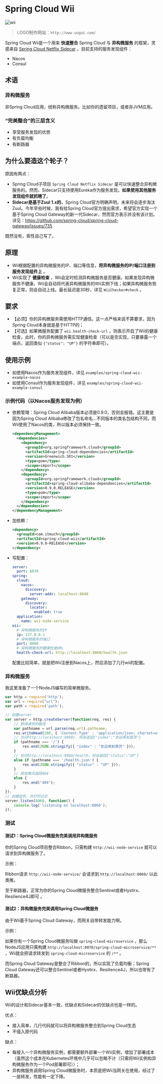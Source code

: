 # Spring Cloud Wii

![wii](wii.png)

> LOGO制作网站：`http://www.uugai.com/`

Spring Cloud Wii是一个用来 **快速整合** Spring Cloud 与 **异构微服务** 的框架，灵感来自 [Spring Cloud Netflix Sidecar](https://github.com/spring-cloud/spring-cloud-netflix/tree/master/spring-cloud-netflix-sidecar) 。目前支持的服务发现组件：

* Nacos
* Consul



## 术语

### 异构微服务

非Spring Cloud应用，统称异构微服务。比如你的遗留项目，或者非JVM应用。

### “完美整合”的三层含义

* 享受服务发现的优势
* 有负载均衡
* 有断路器



## 为什么要造这个轮子？

原因有两点：

* Spring Cloud子项目 `Spring Cloud Netflix Sidecar` 是可以快速整合异构微服务的。然而，Sidecar只支持使用Eureka作为服务发现，**如果使用其他服务发现组件就抓瞎了**。
* **Sidecar是基于Zuul 1.x的**，Spring Cloud官方明确声明，未来将会逐步淘汰Zuul。今年早些时候，我有给Spring Cloud官方提出需求，希望官方实现一个基于Spring Cloud Gateway的新一代Sidecar，然而官方表示并没有该计划。详见：<https://github.com/spring-cloud/spring-cloud-gateway/issues/735>

既然没有，索性自己写了。



## 原理

* Wii根据配置的异构微服务的IP、端口等信息，**将异构微服务的IP/端口注册到服务发现组件上** 。
* Wii实现了 **健康检查** ，Wii会定时检测异构微服务是否健康。如果发现异构微服务不健康，Wii会自动将代表异构微服务的Wii实例下线；如果异构微服务恢复正常，则会自动上线。最长延迟是30秒，详见 `WiiChecker#check` 。



## 要求

- 【必须】你的异构微服务需使用HTTP通信。这一点严格来说不算要求，因为Spring Cloud本身就是基于HTTP的；
- 【可选】如果微服务配置了 `wii.health-check-url` ，则表示开启了Wii的健康检查，此时，你的异构微服务需实现健康检查（可以是空实现，只要暴露一个端点，返回类似 `{"status": "UP"}` 的字符串即可）。



## 使用示例

* 如使用Nacos作为服务发现组件，详见 `examples/spring-cloud-wii-example-nacos` 
* 如使用Consul作为服务发现组件，详见 `examples/spring-cloud-wii-example-consul`



### 示例代码（以Nacos服务发现为例）

* 依赖管理：Spring Cloud Alibaba版本必须是0.9.0，否则会报错。这主要是因为Spring Cloud Alibaba修改了包名命名…不同版本的类名包结构不同，而Wii使用了Nacos的类，所以版本必须保持一致。

  ```xml
  <dependencyManagement>
    <dependencies>
      <dependency>
        <groupId>org.springframework.cloud</groupId>
        <artifactId>spring-cloud-dependencies</artifactId>
        <version>Greenwich.SR1</version>
        <type>pom</type>
        <scope>import</scope>
      </dependency>
      <dependency>
        <groupId>org.springframework.cloud</groupId>
        <artifactId>spring-cloud-alibaba-dependencies</artifactId>
        <version>0.9.0.RELEASE</version>
        <type>pom</type>
        <scope>import</scope>
      </dependency>
    </dependencies>
  </dependencyManagement>
  ```

* 加依赖：

  ```xml
  <dependency>
    <groupId>com.itmuch</groupId>
    <artifactId>spring-cloud-wii</artifactId>
    <version>0.9.0-RELEASE</version>
  </dependency>
  ```

* 写配置：

  ```yaml
  server:
    port: 8070
  spring:
    cloud:
      nacos:
        discovery:
          server-addr: localhost:8848
      gateway:
        discovery:
          locator:
            enabled: true
    application:
      name: wii-node-service
  wii:
    # 异构微服务的IP
    ip: 127.0.0.1
    # 异构微服务的端口
    port: 8060
    # 异构微服务的健康检查URL
    health-check-url: http://localhost:8060/health.json
  ```

  配置比较简单，就是把Wii注册到Nacos上，然后添加了几行wii的配置。



### 异构微服务

我这里准备了一个NodeJS编写的简单微服务。

```javascript
var http = require('http');
var url = require("url");
var path = require('path');

// 创建server
var server = http.createServer(function(req, res) {
    // 获得请求的路径
    var pathname = url.parse(req.url).pathname;
    res.writeHead(200, { 'Content-Type' : 'application/json; charset=utf-8' });
    // 访问http://localhost:8060/，将会返回{"index":"欢迎来到首页"}
    if (pathname === '/') {
        res.end(JSON.stringify({ "index" : "欢迎来到首页" }));
    }
    // 访问http://localhost:8060/health，将会返回{"status":"UP"}
    else if (pathname === '/health.json') {
        res.end(JSON.stringify({ "status" : "UP" }));
    }
    // 其他情况返回404
    else {
        res.end("404");
    }
});
// 创建监听，并打印日志
server.listen(8060, function() {
    console.log('listening on localhost:8060');
});
```





### 测试

#### 测试1：Spring Cloud微服务完美调用异构微服务

你的Spring Cloud项目整合Ribbon，只需构建 `http://wii-node-service` 就可以请求到异构微服务了。

示例：

Ribbon请求 `http://wii-node-service/` 会请求到 `http://localhost:8060/` 以此类推。

至于断路器，正常为你的Spring Cloud微服务整合Sentinel或者Hystirx、Resilience4J即可 。



#### 测试2：异构微服务完美调用Spring Cloud微服务

由于Wii基于Spring Cloud Gateway，而网关自带转发能力啊。

示例：

如果你有一个Spring Cloud微服务叫做 `spring-cloud-microservice` ，那么NodeJS应用只需构建 `http://localhost:8070/spring-cloud-microservice/**` ，Wii就会把请求转发到 `spring-cloud-microservice` 的 `/**` 。

而Spring Cloud Gateway是整合了Ribbon的，所以实现了负载均衡；Spring Cloud Gateway还可以整合Sentinel或者Hystirx、Resilience4J，所以也带有了断路器。



## Wii优缺点分析

Wii的设计和Sidecar基本一致，优缺点和Sidecar的优缺点也是一样的。

优点：

* 接入简单，几行代码就可以将异构微服务整合到Spring Cloud生态
* 不侵入原代码

缺点：

* 每接入一个异构微服务实例，都需要额外部署一个Wii实例，增加了部署成本（虽然这个成本在Kubernetes环境中几乎可以忽略不计（只需将Wii实例和异构微服务作为一个Pod部署即可））；
* 异构微服务调用Spring Cloud微服务时，本质是把Wii当网关在使用，经过了一层转发，性能有一定下降。

